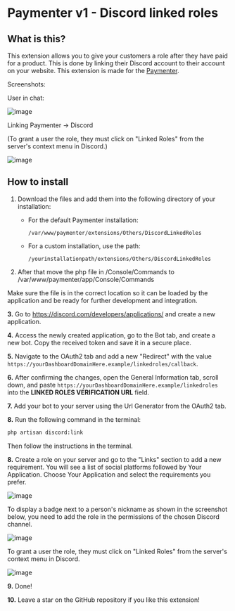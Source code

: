 # Paymenter v1 - Discord linked roles

## What is this?

This extension allows you to give your customers a role after they have paid for a product. This is done by linking their Discord account to their account on your website. This extension is made for the [Paymenter](https://paymenter.org).

Screenshots:

User in chat: 

![image](https://github.com/CorwinDev/paymenter-discordlink/assets/88144943/9506ea21-b474-4906-bf55-5dc8010eeb77)

Linking Paymenter -> Discord

(To grant a user the role, they must click on "Linked Roles" from the server's context menu in Discord.)

![image](https://github.com/CorwinDev/paymenter-discordlink/assets/88144943/db85fd2b-bd5a-483f-8b69-cace48da967d)

## How to install

1. Download the files and add them into the following directory of your installation:

   - For the default Paymenter installation: 

     `/var/www/paymenter/extensions/Others/DiscordLinkedRoles`

   - For a custom installation, use the path:

     `/yourinstallationpath/extensions/Others/DiscordLinkedRoles`

2. After that move the php file in /Console/Commands to /var/www/paymenter/app/Console/Commands 

Make sure the file is in the correct location so it can be loaded by the application and be ready for further development and integration.

**3.** Go to https://discord.com/developers/applications/ and create a new application.

**4.** Access the newly created application, go to the Bot tab, and create a new bot. Copy the received token and save it in a secure place.

**5.** Navigate to the OAuth2 tab and add a new "Redirect" with the value `https://yourDashboardDomainHere.example/linkedroles/callback`.

**6.** After confirming the changes, open the General Information tab, scroll down, and paste `https://yourDashboardDomainHere.example/linkedroles` into the **LINKED ROLES VERIFICATION URL** field.

**7.** Add your bot to your server using the Url Generator from the OAuth2 tab.

**8.** Run the following command in the terminal:

```bash
php artisan discord:link
```
Then follow the instructions in the terminal.

**8.** Create a role on your server and go to the "Links" section to add a new requirement. You will see a list of social platforms followed by Your Application. Choose Your Application and select the requirements you prefer.

![image](https://github.com/CorwinDev/paymenter-discordlink/assets/41286754/56ed2f84-ab0d-4672-b0dc-b5b627618727)


To display a badge next to a person's nickname as shown in the screenshot below, you need to add the role in the permissions of the chosen Discord channel.

![image](https://github.com/CorwinDev/paymenter-discordlink/assets/88144943/9506ea21-b474-4906-bf55-5dc8010eeb77)

To grant a user the role, they must click on "Linked Roles" from the server's context menu in Discord.

![image](https://github.com/CorwinDev/paymenter-discordlink/assets/41286754/663a7e2f-1c2a-4247-899e-5f6031696a14)


**9.** Done!

**10.** Leave a star on the GitHub repository if you like this extension!
